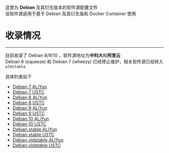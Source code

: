 这里为 **Debian** 及其衍生版本的软件源配置文件  
该软件源适用于基于 Debian 及其衍生版和 Docker Container 使用

# 收录情况
--------
目前收录了 Debian 8/9/10 ，软件源地址为**中科大**和**阿里云**  
Debian 6 (squeeze) 和 Debian 7 (wheezy) 已经停止维护，相关软件源已经转入`oldstable`  

具体列表如下

- [Debian 7 ALiYun](debian_7_aliyun.list)  
- [Debian 7 USTC](debian_7_ustc.list)  
- [Debian 8 ALiYun](debian_8_aliyun.list)  
- [Debian 8 USTC](debian_8_ustc.list)  
- [Debian 9 ALiYun](debian_9_aliyun.list)
- [Debian 9 USTC](debian_9_ustc.list)
- [Debian 10 ALiYun](debian_10_aliyun.list)
- [Debian 10 USTC](debian_10_ustc.list)
- [Debian stable ALiYun](debian_stable_aliyun.list)
- [Debian stable USTC](debian_stable_ustc.list)
- [Debian oldstable ALiYun](debian_oldstable_aliyun.list)
- [Debian oldstable USTC](debian_oldstable_ustc.list)
